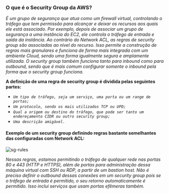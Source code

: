 ### O que é o Security Group da AWS?

*É um grupo de segurança que atua como um firewall virtual, controlando o tráfego que tem permissão para alcançar e deixar os recursos aos quais ele está associado. Por exemplo, depois de associar um grupo de segurança a uma instância do EC2, ele controla o tráfego de entrada e saída da instância. Ao contrário do Network ACL, as regras de security group são associadas ao nível do recurso. Isso permite a construção de regras mais granulares e funciona de forma mais integrada com um ambiente Cloud, sendo uma forma igualmente segura e amplamente utilizada. O security group também funciona tanto para inbound como para outbound, sendo que é mais comum configurar somente o inbound pela forma que o security group funciona.*

****A definição de uma regra de security group é dividida pelas seguintes partes:****

- *`Um tipo de tráfego, seja um serviço, uma porta ou um range de portas;`*
- *`Um protocolo, sendo os mais utilizados TCP ou UPD;`*
- *`Qual a origem ou destino do tráfego, que pode ser tanto um endereçamento CIDR ou outro security group;`*
- *`Uma descrição amigável.`*

#### Exemplo de um security group definindo regras bastante semelhantes das configuradas com Network ACL:

![sg-rules](https://user-images.githubusercontent.com/108905120/179172868-8a440281-8b2f-4050-a565-06d32c071bf1.png)

*Nessas regras, estamos permitindo o tráfego de qualquer rede nas portas 80 e 443 (HTTP e HTTPS), além de portas para administração dessa máquina virtual com SSH ou RDP, a partir de um bastion host. Não é preciso definir o outbound dessas conexões em um security group pois se o tráfego de entrada é permitido, o seu retorno automaticamente é permitido. Isso inclui serviços que usam portas efêmeras também.*
